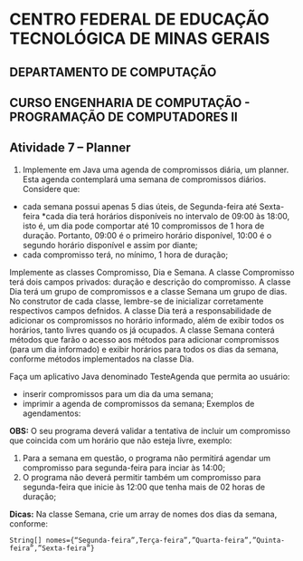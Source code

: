 # CENTRO FEDERAL DE EDUCAÇÃO TECNOLÓGICA DE MINAS GERAIS

## DEPARTAMENTO DE COMPUTAÇÃO

## CURSO ENGENHARIA DE COMPUTAÇÃO - PROGRAMAÇÃO DE COMPUTADORES II

## Atividade 7 – Planner

1. Implemente em Java uma agenda de compromissos diária, um planner. Esta agenda contemplará uma semana de compromissos diários. Considere que:

* cada semana possui apenas 5 dias úteis, de Segunda-feira até Sexta-feira
*cada dia terá horários disponíveis no intervalo de 09:00 às 18:00, isto é, um dia pode comportar até 10 compromissos de 1 hora de duração.
Portanto, 09:00 é o primeiro horário disponível, 10:00 é o segundo horário disponível e assim por diante;
* cada compromisso terá, no mínimo, 1 hora de duração;

Implemente as classes Compromisso, Dia e Semana. A classe Compromisso terá dois campos privados: duração e descrição do compromisso.
A classe Dia terá um grupo de compromissos e a classe Semana um grupo de dias. No construtor de cada classe, lembre-se de inicializar
corretamente respectivos campos defnidos.
A classe Dia terá a responsabilidade de adicionar os compromissos no horário informado, além de exibir todos os horários, tanto livres
quando os já ocupados.
A classe Semana conterá métodos que farão o acesso aos métodos para adicionar compromissos (para um dia informado) e exibir horários
para todos os dias da semana, conforme métodos implementados na classe Dia.

Faça um aplicativo Java denominado TesteAgenda que permita ao usuário:
* inserir compromissos para um dia da uma semana;
* imprimir a agenda de compromissos da semana;
Exemplos de agendamentos:

<p align="center"
  <img src = "/Imagens/Imagem 01.png">
</p>

**OBS:** O seu programa deverá validar a tentativa de incluir um compromisso que coincida com um
horário que não esteja livre, exemplo:
1. Para a semana em questão, o programa não permitirá agendar um compromisso para
segunda-feira para inciar às 14:00;
2. O programa não deverá permitir também um compromisso para segunda-feira que inicie
às 12:00 que tenha mais de 02 horas de duração;

**Dicas:** Na classe Semana, crie um array de nomes dos dias da semana, conforme:
```
String[] nomes={“Segunda-feira”,Terça-feira”,”Quarta-feira”,”Quinta-feira”,”Sexta-feira”}
```

